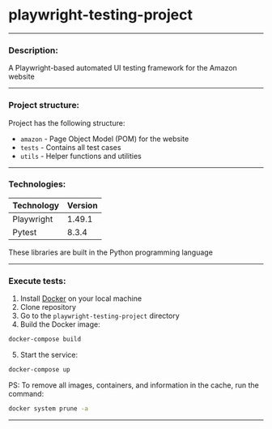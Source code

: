 # playwright-testing-project
- - -
### Description:
A Playwright-based automated UI testing framework for the Amazon website
- - -
### Project structure:
Project has the following structure:
- `amazon` - Page Object Model (POM) for the website
- `tests` - Contains all test cases
- `utils` - Helper functions and utilities
- - -
### Technologies:
| Technology  | Version |
| ----------- | --------|
| Playwright  | 1.49.1  |
| Pytest      | 8.3.4   |
These libraries are built in the Python programming language
- - -
### Execute tests:
1. Install [Docker](https://docs.docker.com/get-started/get-docker/) on your local machine
2. Clone repository
3. Go to the `playwright-testing-project` directory
4. Build the Docker image:
```bash
docker-compose build
```
5. Start the service:
```bash
docker-compose up
```
PS: To remove all images, containers, and information in the cache, run the command:
```bash
docker system prune -a
```
- - -
